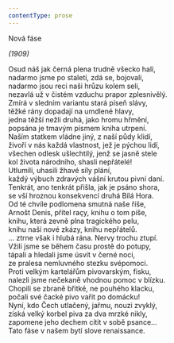 ```yaml
---
contentType: prose
---
```


<section>

Nová fáse

_(1909)_

Osud náš jak černá plena trudně všecko halí,  
nadarmo jsme po staletí, zdá se, bojovali,  
nadarmo jsou reci naši hrůzu kolem seli,  
nezavlá už v čistém vzduchu prapor zplesnivělý.  
Zmírá v sledním variantu stará píseň slávy,  
těžké rány dopadají na umdlené hlavy,  
jedna těžší nežli druhá, jako hromu hřmění,  
popsána je tmavým písmem kniha utrpení.  
Naším statkem vládne jiný, z naší půdy klidí,  
živoří v nás každá vlastnost, jež je pýchou lidí,  
všechen odlesk ušlechtilý, jenž se jasně stele  
kol života národního, shasli nepřátelé!  
Utlumili, uhasili žhavé síly plání,  
každý výbuch zdravých vášní krutou pivní daní.  
Tenkrát, ano tenkrát přišla, jak je psáno shora,  
se vší hroznou konsekvencí druhá Bílá Hora.  
Od té chvíle podlomena smutná naše říše,  
Arnošt Denis, přítel raçy, knihu o tom píše,  
knihu, která zevně plna tragického pelu,  
knihu naší nové zkázy, knihu nepřátelů.  
… ztrne však i hlubá rána. Nervy trochu ztupí.  
Vžili jsme se během času prostě do potupy,  
tápali a hledali jsme úsvit v černé noci,  
ze pralesa nemluvného stezku svépomoci.  
Proti velkým kartelářům pivovarským, fisku,  
nalezli jsme nečekaně vhodnou pomoc v blízku.  
Chopili se zbraně břitké, ne pouhého klacku,  
počali své čacké pivo vařit po domácku!  
Nyní, kdo Čech utlačený, jařmu, nouzi zvyklý,  
získá velký korbel piva za dva mrzké nikly,  
zapomene jeho dechem cítit v sobě psance…  
Tato fáse v našem bytí slove renaissance.

</section>
